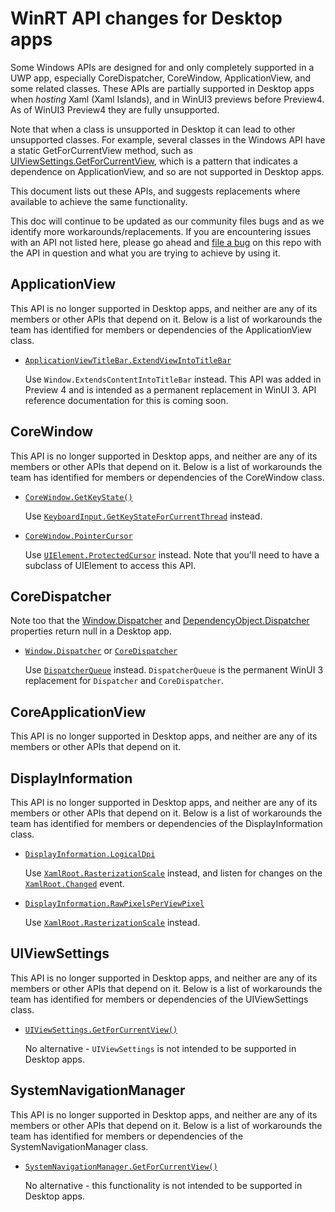 # WinRT API changes for Desktop apps

Some Windows APIs are designed for and only completely supported in a UWP app, especially CoreDispatcher, CoreWindow, ApplicationView, and some related classes. These APIs are partially supported in Desktop apps when _hosting_ Xaml (Xaml Islands), and in WinUI3 previews before Preview4. As of WinUI3 Preview4 they are fully unsupported.

Note that when a class is unsupported in Desktop it can lead to other unsupported classes. For example, several classes in the Windows API have a static GetForCurrentView method, such as [UIViewSettings.GetForCurrentView](https://docs.microsoft.com/uwp/api/Windows.UI.ViewManagement.UIViewSettings.GetForCurrentView), which is a pattern that indicates a dependence on ApplicationView, and so are not supported in Desktop apps.

This document lists out these APIs, and suggests replacements where available to achieve the same functionality. 

This doc will continue to be updated as our community files bugs and as we identify more workarounds/replacements. If you are encountering issues with an API not listed here, please go ahead and [file a bug](https://github.com/microsoft/microsoft-ui-xaml/issues/new?assignees=&labels=&template=bug_report.md&title=) on this repo with the API in question and what you are trying to achieve by using it. 

## ApplicationView
This API is no longer supported in Desktop apps, and neither are any of its members or other APIs that depend on it. Below is a list of workarounds the team has identified for members or dependencies of the ApplicationView class.

- [`ApplicationViewTitleBar.ExtendViewIntoTitleBar`](https://docs.microsoft.com/en-us/uwp/api/windows.applicationmodel.core.coreapplicationviewtitlebar.extendviewintotitlebar?view=winrt-19041) 
    
    Use `Window.ExtendsContentIntoTitleBar` instead. This API was added in Preview 4 and is intended as a permanent replacement in WinUI 3. API reference documentation for this is coming soon.

## CoreWindow
This API is no longer supported in Desktop apps, and neither are any of its members or other APIs that depend on it. Below is a list of workarounds the team has identified for members or dependencies of the CoreWindow class.

- [`CoreWindow.GetKeyState()`]((https://docs.microsoft.com/en-us/uwp/api/windows.ui.core.corewindow.getkeystate?view=winrt-19041) ) 

    Use [`KeyboardInput.GetKeyStateForCurrentThread`](https://docs.microsoft.com/en-us/windows/winui/api/microsoft.ui.input.keyboardinput.getkeystateforcurrentthread?view=winui-3.0-preview) instead.

- [`CoreWindow.PointerCursor`](https://docs.microsoft.com/en-us/uwp/api/windows.ui.core.corewindow.pointercursor?view=winrt-19041) 

    Use [`UIElement.ProtectedCursor`](https://docs.microsoft.com/windows/winui/api/microsoft.ui.xaml.uielement.protectedcursor?view=winui-3.0-preview) instead. Note that you'll need to have a subclass of UIElement to access this API. 

## CoreDispatcher
Note too that the [Window.Dispatcher](https://docs.microsoft.com/uwp/api/Windows.UI.Xaml.Window.Dispatcher) and [DependencyObject.Dispatcher](https://docs.microsoft.com/uwp/api/Windows.UI.Xaml.DependencyObject.Dispatcher) properties return null in a Desktop app.

- [`Window.Dispatcher`](https://docs.microsoft.com/en-us/windows/winui/api/microsoft.ui.xaml.window.dispatcher?view=winui-3.0-preview) or [`CoreDispatcher`](https://docs.microsoft.com/en-us/uwp/api/windows.ui.core.coredispatcher?view=winrt-19041)

    Use [`DispatcherQueue`](https://docs.microsoft.com/en-us/windows/winui/api/microsoft.ui.xaml.window.dispatcherqueue?view=winui-3.0-preview) instead. `DispatcherQueue` is the permanent WinUI 3 replacement for `Dispatcher` and `CoreDispatcher`.

## CoreApplicationView
This API is no longer supported in Desktop apps, and neither are any of its members or other APIs that depend on it.

## DisplayInformation
This API is no longer supported in Desktop apps, and neither are any of its members or other APIs that depend on it. Below is a list of workarounds the team has identified for members or dependencies of the DisplayInformation class.
 - [`DisplayInformation.LogicalDpi`](https://docs.microsoft.com/en-us/uwp/api/windows.graphics.display.displayinformation.logicaldpi?view=winrt-19041)
    
    Use [`XamlRoot.RasterizationScale`](https://docs.microsoft.com/en-us/windows/winui/api/microsoft.ui.xaml.xamlroot.rasterizationscale?view=winui-3.0-preview) instead, and listen for changes on the [`XamlRoot.Changed`](https://docs.microsoft.com/uwp/api/windows.ui.xaml.xamlroot.changed?view=winrt-19041) event. 

- [`DisplayInformation.RawPixelsPerViewPixel`](https://docs.microsoft.com/uwp/api/windows.graphics.display.displayinformation.rawpixelsperviewpixel?view=winrt-19041)

    Use [`XamlRoot.RasterizationScale`](https://docs.microsoft.com/en-us/windows/winui/api/microsoft.ui.xaml.xamlroot.rasterizationscale?view=winui-3.0-preview) instead. 

## UIViewSettings
This API is no longer supported in Desktop apps, and neither are any of its members or other APIs that depend on it. Below is a list of workarounds the team has identified for members or dependencies of the UIViewSettings class.

- [`UIViewSettings.GetForCurrentView()`](https://docs.microsoft.com/en-us/uwp/api/windows.ui.viewmanagement.uiviewsettings.getforcurrentview?view=winrt-19041)

    No alternative - `UIViewSettings` is not intended to be supported in Desktop apps.

## SystemNavigationManager

This API is no longer supported in Desktop apps, and neither are any of its members or other APIs that depend on it. Below is a list of workarounds the team has identified for members or dependencies of the SystemNavigationManager class.

- [`SystemNavigationManager.GetForCurrentView()`](https://docs.microsoft.com/en-us/uwp/api/windows.ui.core.systemnavigationmanager.getforcurrentview?view=winrt-19041)

    No alternative - this functionality is not intended to be supported in Desktop apps. 
